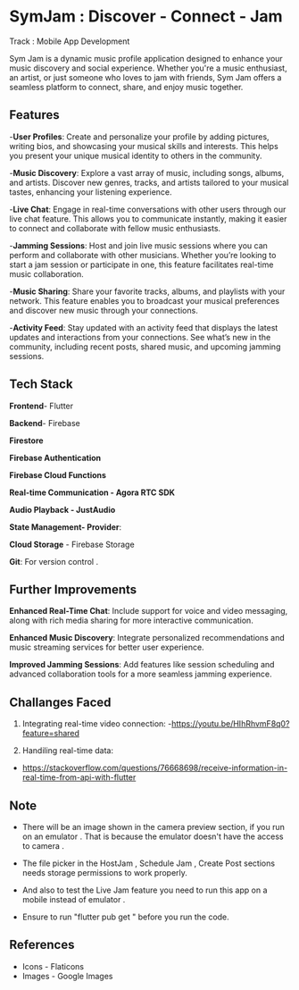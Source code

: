 
# SymJam : Discover - Connect - Jam


Track : Mobile App Development 

Sym Jam is a dynamic music profile application designed to enhance your music discovery and social experience. Whether you're a music enthusiast, an artist, or just someone who loves to jam with friends, Sym Jam offers a seamless platform to connect, share, and enjoy music together.


## Features

-**User Profiles**: Create and personalize your profile by adding pictures, writing bios, and showcasing your musical skills and interests. This helps you present your unique musical identity to others in the community.

-**Music Discovery**: Explore a vast array of music, including songs, albums, and artists. Discover new genres, tracks, and artists tailored to your musical tastes, enhancing your listening experience.

-**Live Chat**: Engage in real-time conversations with other users through our live chat feature. This allows you to communicate instantly, making it easier to connect and collaborate with fellow music enthusiasts.

-**Jamming Sessions**: Host and join live music sessions where you can perform and collaborate with other musicians. Whether you’re looking to start a jam session or participate in one, this feature facilitates real-time music collaboration.

-**Music Sharing**: Share your favorite tracks, albums, and playlists with your network. This feature enables you to broadcast your musical preferences and discover new music through your connections.

-**Activity Feed**: Stay updated with an activity feed that displays the latest updates and interactions from your connections. See what’s new in the community, including recent posts, shared music, and upcoming jamming sessions.


## Tech Stack
**Frontend**-
Flutter

**Backend**-
Firebase

**Firestore**

**Firebase Authentication**

**Firebase Cloud Functions**

**Real-time Communication -
Agora RTC SDK**

**Audio Playback -
JustAudio**

**State Management-
Provider**:

**Cloud Storage** - Firebase Storage

**Git**: For version control .



## Further Improvements

**Enhanced Real-Time Chat**: Include support for voice and video messaging, along with rich media sharing for more interactive communication.

**Enhanced Music Discovery**: Integrate personalized recommendations and music streaming services for better user experience.

**Improved Jamming Sessions**: Add features like session scheduling and advanced collaboration tools for a more seamless jamming experience.

## Challanges Faced

1. Integrating real-time video connection:
  -https://youtu.be/HIhRhvmF8q0?feature=shared
  

2. Handiling real-time data:

- https://stackoverflow.com/questions/76668698/receive-information-in-real-time-from-api-with-flutter
## Note
- There will be an image shown in the camera preview section, if you run on an emulator . That is because the emulator doesn't have the access to camera .

- The file picker in the HostJam , Schedule Jam , Create Post sections needs storage permissions to work properly.

- And also to test the Live Jam feature you need to run this app on a mobile instead of emulator .
- Ensure to run "flutter pub get " before you run the code.
## References
- Icons - Flaticons
- Images - Google Images
